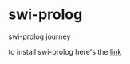 # swi-prolog

swi-prolog journey

to install swi-prolog here's the [link](https://wwu-pi.github.io/tutorials/lectures/lsp/010_install_swi_prolog.html)

